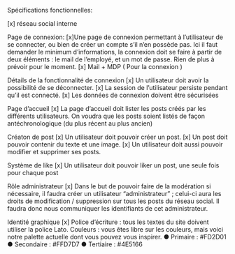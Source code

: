Spécifications fonctionnelles:

[x] réseau social interne

Page de connexion:
[x]Une page de connexion permettant à l’utilisateur de se connecter, ou bien
de créer un compte s’il n’en possède pas. Ici il faut demander le minimum
d’informations, la connexion doit se faire à partir de deux éléments : le mail
de l’employé, et un mot de passe. Rien de plus à prévoir pour le moment.
[x] Mail + MDP ( Pour la connexion )

Détails de la fonctionnalité de connexion
[x] Un utilisateur doit avoir la possibilité de se déconnecter.
[x] La session de l’utilisateur persiste pendant qu’il est connecté.
[x] Les données de connexion doivent être sécurisées

Page d’accueil
[x] La page d’accueil doit lister les posts créés par les différents utilisateurs.
On voudra que les posts soient listés de façon antéchronologique (du plus
récent au plus ancien)

Créaton de post
[x] Un utilisateur doit pouvoir créer un post.
[x] Un post doit pouvoir contenir du texte et une image.
[x] Un utilisateur doit aussi pouvoir modifier et supprimer ses posts.

Système de like
[x] Un utilisateur doit pouvoir liker un post, une seule fois pour chaque post

Rôle administrateur
[x] Dans le but de pouvoir faire de la modération si nécessaire, il faudra créer
un utilisateur “administrateur” ; celui-ci aura les droits de modification /
suppression sur tous les posts du réseau social. Il faudra donc nous
communiquer les identifiants de cet administrateur.

Identité graphique
[x] Police d’écriture : tous les textes du site doivent utiliser la police Lato.
Couleurs : vous êtes libre sur les couleurs, mais voici notre palette actuelle
dont vous pouvez vous inspirer.
● Primaire : #FD2D01
● Secondaire : #FFD7D7
● Tertiaire : #4E5166
